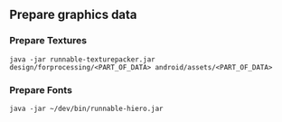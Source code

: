 ## Prepare graphics data ##

### Prepare Textures ###
```
java -jar runnable-texturepacker.jar design/forprocessing/<PART_OF_DATA> android/assets/<PART_OF_DATA>
```

### Prepare Fonts ###
```
java -jar ~/dev/bin/runnable-hiero.jar
```
